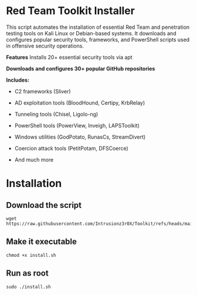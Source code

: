 
# Red Team Toolkit Installer


This script automates the installation of essential Red Team and penetration testing tools on Kali Linux or Debian-based systems. It downloads and configures popular security tools, frameworks, and PowerShell scripts used in offensive security operations.

**Features**
Installs 20+ essential security tools via apt

**Downloads and configures 30+ popular GitHub repositories**

**Includes:**

* C2 frameworks (Sliver)

* AD exploitation tools (BloodHound, Certipy, KrbRelay)

* Tunneling tools (Chisel, Ligolo-ng)

* PowerShell tools (PowerView, Inveigh, LAPSToolkit)

* Windows utilities (GodPotato, RunasCs, StreamDivert)

* Coercion attack tools (PetitPotam, DFSCoerce)

* And much more

# Installation

## Download the script
```
wget https://raw.githubusercontent.com/Intrusionz3r0X/Toolkit/refs/heads/main/Install_tools.sh
```
## Make it executable
```
chmod +x install.sh
```
## Run as root
```
sudo ./install.sh
```
